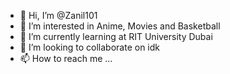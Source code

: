 - 👋 Hi, I’m @Zanil101
- 👀 I’m interested in Anime, Movies and Basketball
- 🌱 I’m currently learning at RIT University Dubai
- 💞️ I’m looking to collaborate on idk
- 📫 How to reach me ...

<!---
Zanil101/Zanil101 is a ✨ special ✨ repository because its `README.md` (this file) appears on your GitHub profile.
You can click the Preview link to take a look at your changes.
--->
